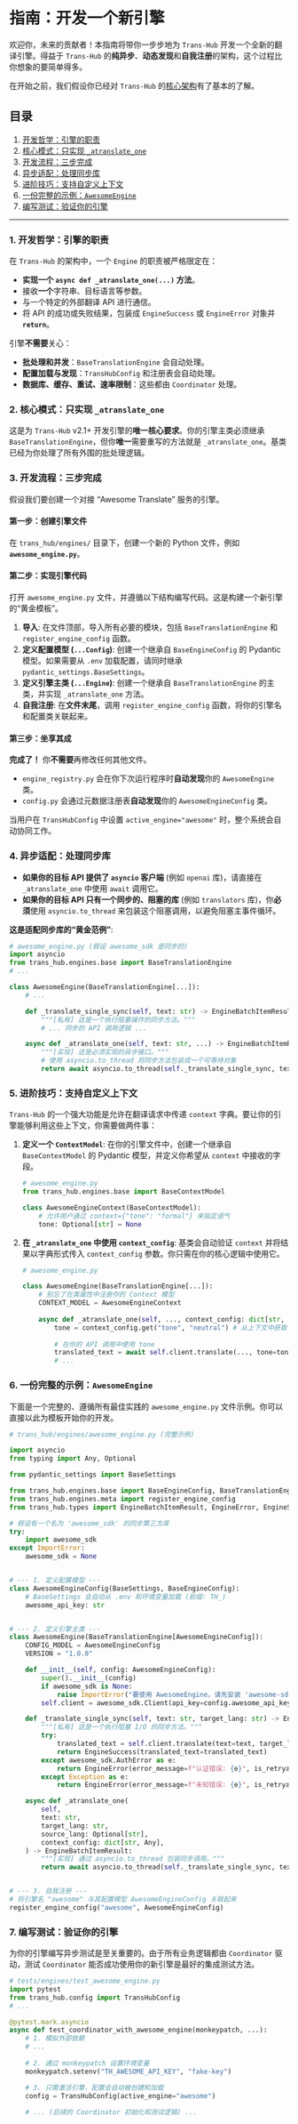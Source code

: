 # 指南：开发一个新引擎

欢迎你，未来的贡献者！本指南将带你一步步地为 `Trans-Hub` 开发一个全新的翻译引擎。得益于 `Trans-Hub` 的**纯异步**、**动态发现**和**自我注册**的架构，这个过程比你想象的要简单得多。

在开始之前，我们假设你已经对 `Trans-Hub` 的[核心架构](../architecture/01_overview.md)有了基本的了解。

## 目录

1. [开发哲学：引擎的职责](#1-开发哲学引擎的职责)
2. [核心模式：只实现 `_atranslate_one`](#2-核心模式只实现-_atranslate_one)
3. [开发流程：三步完成](#3-开发流程三步完成)
4. [异步适配：处理同步库](#4-异步适配处理同步库)
5. [进阶技巧：支持自定义上下文](#5-进阶技巧支持自定义上下文)
6. [一份完整的示例：`AwesomeEngine`](#6-一份完整的示例awesomeengine)
7. [编写测试：验证你的引擎](#7-编写测试验证你的引擎)

---

### **1. 开发哲学：引擎的职责**

在 `Trans-Hub` 的架构中，一个 `Engine` 的职责被严格限定在：

- **实现一个 `async def _atranslate_one(...)` 方法**。
- 接收**一个**字符串、目标语言等参数。
- 与一个特定的外部翻译 API 进行通信。
- 将 API 的成功或失败结果，包装成 `EngineSuccess` 或 `EngineError` 对象并 **`return`**。

引擎**不需要**关心：

- **批处理和并发**：`BaseTranslationEngine` 会自动处理。
- **配置加载与发现**：`TransHubConfig` 和注册表会自动处理。
- **数据库、缓存、重试、速率限制**：这些都由 `Coordinator` 处理。

### **2. 核心模式：只实现 `_atranslate_one`**

这是为 `Trans-Hub` v2.1+ 开发引擎的**唯一核心要求**。你的引擎主类必须继承 `BaseTranslationEngine`，但你**唯一**需要重写的方法就是 `_atranslate_one`。基类已经为你处理了所有外围的批处理逻辑。

### **3. 开发流程：三步完成**

假设我们要创建一个对接 “Awesome Translate” 服务的引擎。

#### **第一步：创建引擎文件**

在 `trans_hub/engines/` 目录下，创建一个新的 Python 文件，例如 **`awesome_engine.py`**。

#### **第二步：实现引擎代码**

打开 `awesome_engine.py` 文件，并遵循以下结构编写代码。这是构建一个新引擎的“黄金模板”。

1.  **导入**: 在文件顶部，导入所有必要的模块，包括 `BaseTranslationEngine` 和 `register_engine_config` 函数。
2.  **定义配置模型 (`...Config`)**: 创建一个继承自 `BaseEngineConfig` 的 Pydantic 模型。如果需要从 `.env` 加载配置，请同时继承 `pydantic_settings.BaseSettings`。
3.  **定义引擎主类 (`...Engine`)**: 创建一个继承自 `BaseTranslationEngine` 的主类，并实现 `_atranslate_one` 方法。
4.  **自我注册**: 在**文件末尾**，调用 `register_engine_config` 函数，将你的引擎名和配置类关联起来。

#### **第三步：坐享其成**

**完成了！** 你**不需要**再修改任何其他文件。

- `engine_registry.py` 会在你下次运行程序时**自动发现**你的 `AwesomeEngine` 类。
- `config.py` 会通过元数据注册表**自动发现**你的 `AwesomeEngineConfig` 类。

当用户在 `TransHubConfig` 中设置 `active_engine="awesome"` 时，整个系统会自动协同工作。

### **4. 异步适配：处理同步库**

- **如果你的目标 API 提供了 `asyncio` 客户端** (例如 `openai` 库)，请直接在 `_atranslate_one` 中使用 `await` 调用它。
- **如果你的目标 API 只有一个同步的、阻塞的库** (例如 `translators` 库)，你**必须**使用 `asyncio.to_thread` 来包装这个阻塞调用，以避免阻塞主事件循环。

**这是适配同步库的“黄金范例”**:

```python
# awesome_engine.py (假设 awesome_sdk 是同步的)
import asyncio
from trans_hub.engines.base import BaseTranslationEngine
# ...

class AwesomeEngine(BaseTranslationEngine[...]):
    # ...

    def _translate_single_sync(self, text: str) -> EngineBatchItemResult:
        """[私有] 这是一个执行阻塞操作的同步方法。"""
        # ... 同步的 API 调用逻辑 ...

    async def _atranslate_one(self, text: str, ...) -> EngineBatchItemResult:
        """[实现] 这是必须实现的异步接口。"""
        # 使用 asyncio.to_thread 将同步方法包装成一个可等待对象
        return await asyncio.to_thread(self._translate_single_sync, text)
```

### **5. 进阶技巧：支持自定义上下文**

`Trans-Hub` 的一个强大功能是允许在翻译请求中传递 `context` 字典。要让你的引擎能够利用这些上下文，你需要做两件事：

1.  **定义一个 `ContextModel`**: 在你的引擎文件中，创建一个继承自 `BaseContextModel` 的 Pydantic 模型，并定义你希望从 `context` 中接收的字段。

    ```python
    # awesome_engine.py
    from trans_hub.engines.base import BaseContextModel

    class AwesomeEngineContext(BaseContextModel):
        # 允许用户通过 context={"tone": "formal"} 来指定语气
        tone: Optional[str] = None
    ```

2.  **在 `_atranslate_one` 中使用 `context_config`**: 基类会自动验证 `context` 并将结果以字典形式传入 `context_config` 参数。你只需在你的核心逻辑中使用它。

    ```python
    # awesome_engine.py
    
    class AwesomeEngine(BaseTranslationEngine[...]):
        # 别忘了在类属性中注册你的 Context 模型
        CONTEXT_MODEL = AwesomeEngineContext
        
        async def _atranslate_one(self, ..., context_config: dict[str, Any]) -> ...:
            tone = context_config.get("tone", "neutral") # 从上下文中获取 'tone'
            
            # 在你的 API 调用中使用 tone
            translated_text = await self.client.translate(..., tone=tone)
            # ...
    ```

### **6. 一份完整的示例：`AwesomeEngine`**

下面是一个完整的、遵循所有最佳实践的 `awesome_engine.py` 文件示例。你可以直接以此为模板开始你的开发。

```python
# trans_hub/engines/awesome_engine.py (完整示例)

import asyncio
from typing import Any, Optional

from pydantic_settings import BaseSettings

from trans_hub.engines.base import BaseEngineConfig, BaseTranslationEngine
from trans_hub.engines.meta import register_engine_config
from trans_hub.types import EngineBatchItemResult, EngineError, EngineSuccess

# 假设有一个名为 'awesome_sdk' 的同步第三方库
try:
    import awesome_sdk
except ImportError:
    awesome_sdk = None


# --- 1. 定义配置模型 ---
class AwesomeEngineConfig(BaseSettings, BaseEngineConfig):
    # BaseSettings 会自动从 .env 和环境变量加载 (前缀: TH_)
    awesome_api_key: str


# --- 2. 定义引擎主类 ---
class AwesomeEngine(BaseTranslationEngine[AwesomeEngineConfig]):
    CONFIG_MODEL = AwesomeEngineConfig
    VERSION = "1.0.0"

    def __init__(self, config: AwesomeEngineConfig):
        super().__init__(config)
        if awesome_sdk is None:
            raise ImportError("要使用 AwesomeEngine，请先安装 'awesome-sdk' 库")
        self.client = awesome_sdk.Client(api_key=config.awesome_api_key)

    def _translate_single_sync(self, text: str, target_lang: str) -> EngineBatchItemResult:
        """[私有] 这是一个执行阻塞 I/O 的同步方法。"""
        try:
            translated_text = self.client.translate(text=text, target_language=target_lang)
            return EngineSuccess(translated_text=translated_text)
        except awesome_sdk.AuthError as e:
            return EngineError(error_message=f"认证错误: {e}", is_retryable=False)
        except Exception as e:
            return EngineError(error_message=f"未知错误: {e}", is_retryable=True)

    async def _atranslate_one(
        self,
        text: str,
        target_lang: str,
        source_lang: Optional[str],
        context_config: dict[str, Any],
    ) -> EngineBatchItemResult:
        """[实现] 通过 asyncio.to_thread 包装同步调用。"""
        return await asyncio.to_thread(self._translate_single_sync, text, target_lang)


# --- 3. 自我注册 ---
# 将引擎名 "awesome" 与其配置模型 AwesomeEngineConfig 关联起来
register_engine_config("awesome", AwesomeEngineConfig)
```

### **7. 编写测试：验证你的引擎**

为你的引擎编写异步测试是至关重要的。由于所有业务逻辑都由 `Coordinator` 驱动，测试 `Coordinator` 能否成功使用你的新引擎是最好的集成测试方法。

```python
# tests/engines/test_awesome_engine.py
import pytest
from trans_hub.config import TransHubConfig
# ...

@pytest.mark.asyncio
async def test_coordinator_with_awesome_engine(monkeypatch, ...):
    # 1. 模拟外部依赖
    # ...
    
    # 2. 通过 monkeypatch 设置环境变量
    monkeypatch.setenv("TH_AWESOME_API_KEY", "fake-key")

    # 3. 只需激活引擎，配置会自动被创建和加载
    config = TransHubConfig(active_engine="awesome")
    
    # ... (后续的 Coordinator 初始化和测试逻辑) ...
```